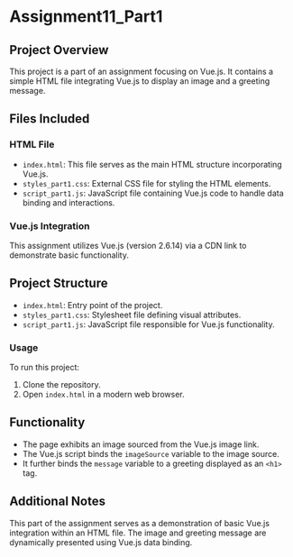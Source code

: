 # Assignment11_Part1

## Project Overview
This project is a part of an assignment focusing on Vue.js. It contains a simple HTML file integrating Vue.js to display an image and a greeting message.

## Files Included

### HTML File
- `index.html`: This file serves as the main HTML structure incorporating Vue.js.
- `styles_part1.css`: External CSS file for styling the HTML elements.
- `script_part1.js`: JavaScript file containing Vue.js code to handle data binding and interactions.

### Vue.js Integration
This assignment utilizes Vue.js (version 2.6.14) via a CDN link to demonstrate basic functionality.

## Project Structure
- `index.html`: Entry point of the project.
- `styles_part1.css`: Stylesheet file defining visual attributes.
- `script_part1.js`: JavaScript file responsible for Vue.js functionality.

### Usage
To run this project:
1. Clone the repository.
2. Open `index.html` in a modern web browser.

## Functionality
- The page exhibits an image sourced from the Vue.js image link.
- The Vue.js script binds the `imageSource` variable to the image source.
- It further binds the `message` variable to a greeting displayed as an `<h1>` tag.

## Additional Notes
This part of the assignment serves as a demonstration of basic Vue.js integration within an HTML file. The image and greeting message are dynamically presented using Vue.js data binding.
